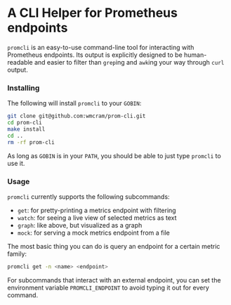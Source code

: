 # A CLI Helper for Prometheus endpoints

`promcli` is an easy-to-use command-line tool for interacting with 
Prometheus endpoints. Its output is explicitly designed to be human-readable
and easier to filter than `grep`ing and `awk`ing your way through `curl` output.

### Installing

The following will install `promcli` to your `GOBIN`:

```bash
git clone git@github.com:wmcram/prom-cli.git
cd prom-cli
make install
cd ..
rm -rf prom-cli
```

As long as `GOBIN` is in your `PATH`, you should be able to just type
`promcli` to use it.

### Usage

`promcli` currently supports the following subcommands:
- `get`: for pretty-printing a metrics endpoint with filtering
- `watch`: for seeing a live view of selected metrics as text
- `graph`: like above, but visualized as a graph
- `mock`: for serving a mock metrics endpoint from a file

The most basic thing you can do is query an endpoint for a certain metric family:
```bash
promcli get -n <name> <endpoint>
```

For subcommands that interact with an external endpoint, you can set
the environment variable `PROMCLI_ENDPOINT` to avoid typing it out for
every command.


